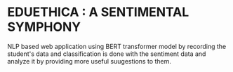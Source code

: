 # EDUETHICA : A SENTIMENTAL SYMPHONY

NLP based web application using BERT transformer model by recording the student's data and classification is done with the sentiment data and analyze it by providing more useful suugestions to them.
